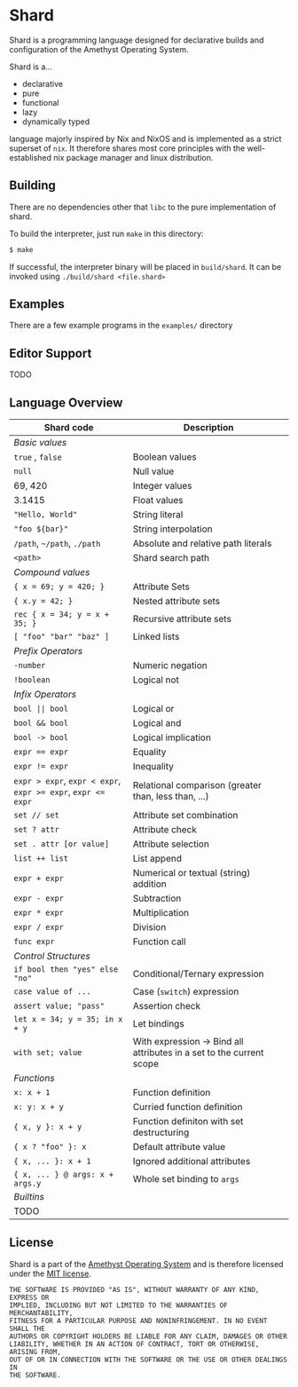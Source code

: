 # Shard

Shard is a programming language designed for declarative builds and configuration of the Amethyst Operating System.

Shard is a...

- declarative
- pure
- functional
- lazy
- dynamically typed

language majorly inspired by Nix and NixOS and is implemented as a strict superset of `nix`. It therefore shares most core principles with the well-established nix package manager and linux distribution.

## Building

There are no dependencies other that `libc` to the pure implementation of shard.

To build the interpreter, just run `make` in this directory:

```sh
$ make
```

If successful, the interpreter binary will be placed in `build/shard`. It can be invoked using `./build/shard <file.shard>`

## Examples

There are a few example programs in the `examples/` directory

## Editor Support

TODO

## Language Overview

|  Shard code           | Description    |
|-----------------------|----------------|
| *Basic values*        |                |
| `true` , `false`      | Boolean values |
| `null`                | Null value     |
| 69, 420               | Integer values |
| 3.1415                | Float values   |
| `"Hello, World"`      | String literal |
| `"foo ${bar}"`        | String interpolation |
| `/path`, `~/path`, `./path` | Absolute and relative path literals |
| `<path>`              | Shard search path |
| *Compound values*     |                   |
| `{ x = 69; y = 420; }` | Attribute Sets   |
| `{ x.y = 42; }`       | Nested attribute sets |
| `rec { x = 34; y = x + 35; }` | Recursive attribute sets |
| `[ "foo" "bar" "baz" ]` | Linked lists
| *Prefix Operators*     |               |
| `-number`              | Numeric negation |
| `!boolean`             | Logical not      |
| *Infix Operators*      |              |
| `bool \|\| bool`       | Logical or |
| `bool && bool`         | Logical and |
| `bool -> bool`         | Logical implication |
| `expr == expr`         | Equality |
| `expr != expr`         | Inequality |
| `expr > expr`, `expr < expr`, `expr >= expr`, `expr <= expr` | Relational comparison (greater than, less than, ...)
| `set // set`          | Attribute  set combination |
| `set ? attr`          | Attribute check |
| `set . attr [or value]` | Attribute selection |
| `list ++ list`        | List append   |
| `expr + expr`         | Numerical or textual (string) addition |
| `expr - expr`         | Subtraction   |
| `expr * expr`         | Multiplication |
| `expr / expr`         | Division |
| `func expr`           | Function call |
| *Control Structures*  |               |
| `if bool then "yes" else "no"` | Conditional/Ternary expression |
| `case value of ...`   | Case (`switch`) expression |
| `assert value; "pass"` | Assertion check |
| `let x = 34; y = 35; in x + y` | Let bindings |
| `with set; value`     | With expression -> Bind all attributes in a set to the current scope |
| *Functions*           |           |
| `x: x + 1`            | Function definition |
| `x: y: x + y`         | Curried function definition |
| `{ x, y }: x + y`     | Function definiton with set destructuring |
| `{ x ? "foo" }: x`    | Default attribute value |
| `{ x, ... }: x + 1`   | Ignored additional attributes |
| `{ x, ... } @ args: x + args.y` | Whole set binding to `args` |
| *Builtins*            |           |
| TODO                  |           |

## License

Shard is a part of the [Amethyst Operating System](https://github.com/spydr06/amethyst) and is therefore licensed under the [MIT license](../LICENSE).

```
THE SOFTWARE IS PROVIDED "AS IS", WITHOUT WARRANTY OF ANY KIND, EXPRESS OR
IMPLIED, INCLUDING BUT NOT LIMITED TO THE WARRANTIES OF MERCHANTABILITY,
FITNESS FOR A PARTICULAR PURPOSE AND NONINFRINGEMENT. IN NO EVENT SHALL THE
AUTHORS OR COPYRIGHT HOLDERS BE LIABLE FOR ANY CLAIM, DAMAGES OR OTHER
LIABILITY, WHETHER IN AN ACTION OF CONTRACT, TORT OR OTHERWISE, ARISING FROM,
OUT OF OR IN CONNECTION WITH THE SOFTWARE OR THE USE OR OTHER DEALINGS IN
THE SOFTWARE.
```
